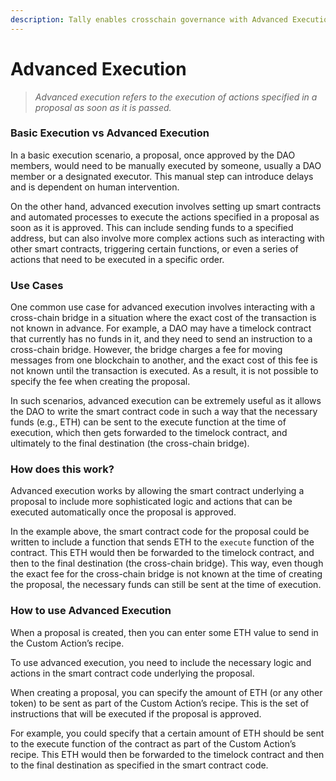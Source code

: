 ```yaml
---
description: Tally enables crosschain governance with Advanced Execution.
---
```


# Advanced Execution

> _Advanced execution refers to the execution of actions specified in a proposal as soon as it is passed._

### Basic Execution vs Advanced Execution&#x20;

In a basic execution scenario, a proposal, once approved by the DAO members, would need to be manually executed by someone, usually a DAO member or a designated executor. This manual step can introduce delays and is dependent on human intervention.

On the other hand, advanced execution involves setting up smart contracts and automated processes to execute the actions specified in a proposal as soon as it is approved. This can include sending funds to a specified address, but can also involve more complex actions such as interacting with other smart contracts, triggering certain functions, or even a series of actions that need to be executed in a specific order.

### Use Cases

One common use case for advanced execution involves interacting with a cross-chain bridge in a situation where the exact cost of the transaction is not known in advance. For example, a DAO may have a timelock contract that currently has no funds in it, and they need to send an instruction to a cross-chain bridge. However, the bridge charges a fee for moving messages from one blockchain to another, and the exact cost of this fee is not known until the transaction is executed. As a result, it is not possible to specify the fee when creating the proposal.

In such scenarios, advanced execution can be extremely useful as it allows the DAO to write the smart contract code in such a way that the necessary funds (e.g., ETH) can be sent to the execute function at the time of execution, which then gets forwarded to the timelock contract, and ultimately to the final destination (the cross-chain bridge).

### How does this work?

Advanced execution works by allowing the smart contract underlying a proposal to include more sophisticated logic and actions that can be executed automatically once the proposal is approved.

In the example above, the smart contract code for the proposal could be written to include a function that sends ETH to the `execute`  function of the contract. This ETH would then be forwarded to the timelock contract, and then to the final destination (the cross-chain bridge). This way, even though the exact fee for the cross-chain bridge is not known at the time of creating the proposal, the necessary funds can still be sent at the time of execution.

### How to use Advanced Execution

When a proposal is created, then you can enter some ETH value to send in the Custom Action’s recipe.

To use advanced execution, you need to include the necessary logic and actions in the smart contract code underlying the proposal.

When creating a proposal, you can specify the amount of ETH (or any other token) to be sent as part of the Custom Action’s recipe. This is the set of instructions that will be executed if the proposal is approved.

For example, you could specify that a certain amount of ETH should be sent to the execute function of the contract as part of the Custom Action’s recipe. This ETH would then be forwarded to the timelock contract and then to the final destination as specified in the smart contract code.
